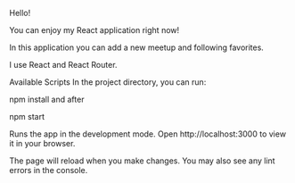 Hello!

You can enjoy my React application right now!

In this application you can add a new meetup and following favorites.

I use React and React Router.

Available Scripts
In the project directory, you can run:

npm install and after

npm start

Runs the app in the development mode.
Open http://localhost:3000 to view it in your browser.

The page will reload when you make changes.
You may also see any lint errors in the console.
